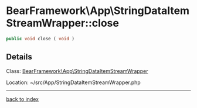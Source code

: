 # BearFramework\App\StringDataItemStreamWrapper::close

```php
public void close ( void )
```

## Details

Class: [BearFramework\App\StringDataItemStreamWrapper](bearframework.app.stringdataitemstreamwrapper.class.md)

Location: ~/src/App/StringDataItemStreamWrapper.php

---

[back to index](index.md)

